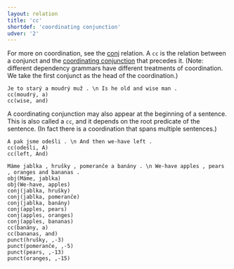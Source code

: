 ```yaml
---
layout: relation
title: 'cc'
shortdef: 'coordinating conjunction'
udver: '2'
---
```


For more on coordination, see the [conj]() relation.
A `cc` is the relation between a conjunct and
the [coordinating conjunction](cs-pos/CCONJ) that precedes it.
(Note: different dependency grammars have different treatments of coordination.
We take the first conjunct as the head of the coordination.)

~~~ sdparse
Je to starý a moudrý muž . \n Is he old and wise man .
cc(moudrý, a)
cc(wise, and)
~~~

A coordinating conjunction may also appear at the beginning of a
sentence. This is also called a `cc`, and it depends on the root
predicate of the sentence.
(In fact there is a coordination that spans multiple sentences.)

~~~ sdparse
A pak jsme odešli . \n And then we-have left .
cc(odešli, A)
cc(left, And)
~~~

~~~ sdparse
Máme jablka , hrušky , pomeranče a banány . \n We-have apples , pears , oranges and bananas .
obj(Máme, jablka)
obj(We-have, apples)
conj(jablka, hrušky)
conj(jablka, pomeranče)
conj(jablka, banány)
conj(apples, pears)
conj(apples, oranges)
conj(apples, bananas)
cc(banány, a)
cc(bananas, and)
punct(hrušky, ,-3)
punct(pomeranče, ,-5)
punct(pears, ,-13)
punct(oranges, ,-15)
~~~
<!-- Interlanguage links updated Út zář 29 20:43:11 CEST 2020 -->
